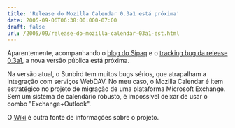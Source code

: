 ```yaml
---
title: 'Release do Mozilla Calendar 0.3a1 está próxima'
date: 2005-09-06T06:38:00.000-07:00
draft: false
url: /2005/09/release-do-mozilla-calendar-03a1-est.html
---
```


Aparentemente, acompanhando o [blog do Sipaq](http://www.babylonsounds.com/blog.html) e o [tracking bug da release 0.3a1](https://bugzilla.mozilla.org/show_bug.cgi?id=298936), a nova versão pública está próxima.  
  
Na versão atual, o Sunbird tem muitos bugs sérios, que atrapalham a integração com serviços WebDAV. No meu caso, o Mozilla Calendar é item estratégico no projeto de migração de uma plataforma Microsoft Exchange. Sem um sistema de calendário robusto, é impossível deixar de usar o combo "Exchange+Outlook".  
  
O [Wiki](http://wiki.mozilla.org/Calendar:Home_Page) é outra fonte de informações sobre o projeto.